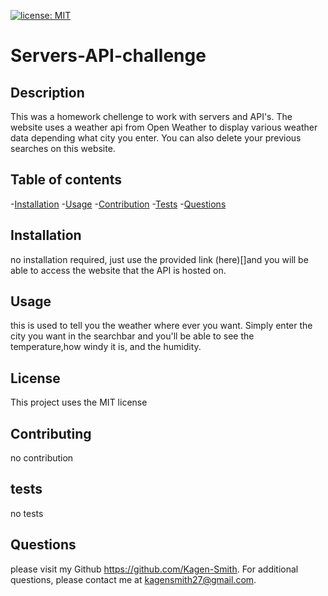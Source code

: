 [![license: MIT](https://img.shields.io/badge/License-MIT-yellow.svg)](https://opensource.org/licenses/MIT)

  # Servers-API-challenge
  
  ## Description 
  This was a homework chellenge to work with servers and API's. The website uses a weather api from Open Weather to display various weather data depending what city you enter. You can also delete your previous searches on this website.

  ## Table of contents
  -[Installation](#installation)
  -[Usage](#usage)
  -[Contribution](#contribution)
  -[Tests](#tests)
  -[Questions](#questions)

  ## Installation
  no installation required, just use the provided link (here)[]and you will be able to access the website that the API is hosted on.

  ## Usage
  this is used to tell you the weather where ever you want. Simply enter the city you want in the searchbar and you'll be able to see the temperature,how windy it is, and the humidity.

  ## License
  This project uses the MIT license

  ## Contributing
  no contribution

  ## tests
  no tests

  ## Questions
  please visit my Github https://github.com/Kagen-Smith.
  For additional questions, please contact me at kagensmith27@gmail.com.